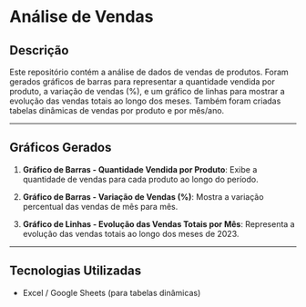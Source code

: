 # Análise de Vendas

## Descrição

Este repositório contém a análise de dados de vendas de produtos. Foram gerados gráficos de barras para representar a quantidade vendida por produto, a variação de vendas (%), e um gráfico de linhas para mostrar a evolução das vendas totais ao longo dos meses. Também foram criadas tabelas dinâmicas de vendas por produto e por mês/ano.

---

## Gráficos Gerados

1. **Gráfico de Barras - Quantidade Vendida por Produto**: Exibe a quantidade de vendas para cada produto ao longo do período.

2. **Gráfico de Barras - Variação de Vendas (%)**: Mostra a variação percentual das vendas de mês para mês.

3. **Gráfico de Linhas - Evolução das Vendas Totais por Mês**: Representa a evolução das vendas totais ao longo dos meses de 2023.

---

## Tecnologias Utilizadas

- Excel / Google Sheets (para tabelas dinâmicas)
